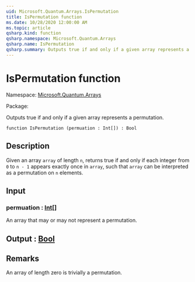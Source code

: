 ```yaml
---
uid: Microsoft.Quantum.Arrays.IsPermutation
title: IsPermutation function
ms.date: 10/28/2020 12:00:00 AM
ms.topic: article
qsharp.kind: function
qsharp.namespace: Microsoft.Quantum.Arrays
qsharp.name: IsPermutation
qsharp.summary: Outputs true if and only if a given array represents a permutation.
---
```


# IsPermutation function

Namespace: [Microsoft.Quantum.Arrays](xref:Microsoft.Quantum.Arrays)

Package: [](https://nuget.org/packages/)


Outputs true if and only if a given array represents a permutation.

```qsharp
function IsPermutation (permuation : Int[]) : Bool
```


## Description

Given an array `array` of length `n`, returns true if and only ifeach integer from `0` to `n - 1` appears exactly once in `array`, suchthat `array` can be interpreted as a permutation on `n` elements.

## Input

### permuation : [Int](xref:microsoft.quantum.lang-ref.int)[]

An array that may or may not represent a permutation.



## Output : [Bool](xref:microsoft.quantum.lang-ref.bool)



## Remarks

An array of length zero is trivially a permutation.